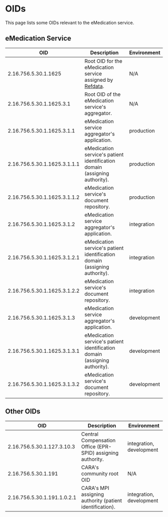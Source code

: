 # OIDs
This page lists some OIDs relevant to the eMedication service.

## eMedication Service
| OID | Description | Environment |
| --- | --- | --- |
| 2.16.756.5.30.1.1625 | Root OID for the eMedication service assigned by [Refdata](https:/www.refdata.ch). | N/A |
| 2.16.756.5.30.1.1625.3.1 | Root OID of the eMedication service's aggregator. | N/A |
| 2.16.756.5.30.1.1625.3.1.1 | eMedication service aggregator's application. | production |
| 2.16.756.5.30.1.1625.3.1.1.1 | eMedication service's patient identification domain (assigning authority). | production |
| 2.16.756.5.30.1.1625.3.1.1.2 | eMedication service's document repository. | production |
| 2.16.756.5.30.1.1625.3.1.2 | eMedication service aggregator's application. | integration |
| 2.16.756.5.30.1.1625.3.1.2.1 | eMedication service's patient identification domain (assigning authority). | integration |
| 2.16.756.5.30.1.1625.3.1.2.2 | eMedication service's document repository. | integration |
| 2.16.756.5.30.1.1625.3.1.3 | eMedication service aggregator's application. | development |
| 2.16.756.5.30.1.1625.3.1.3.1 | eMedication service's patient identification domain (assigning authority). | development |
| 2.16.756.5.30.1.1625.3.1.3.2 | eMedication service's document repository. | development |

## Other OIDs
| OID | Description | Environment |
| --- | --- | --- |
| 2.16.756.5.30.1.127.3.10.3 | Central Compensation Office (EPR-SPID) assigning authority. | integration, development |
| 2.16.756.5.30.1.191 | CARA's community root OID | N/A |
| 2.16.756.5.30.1.191.1.0.2.1 | CARA's MPI assigning authority (patient identification). | integration, development |

